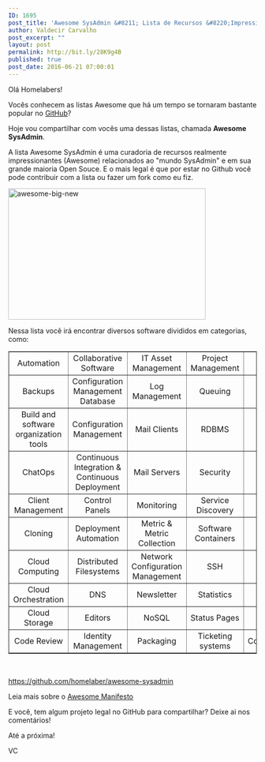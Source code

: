 ```yaml
---
ID: 1695
post_title: 'Awesome SysAdmin &#8211; Lista de Recursos &#8220;Impressionantes&#8221; para SysAdmins'
author: Valdecir Carvalho
post_excerpt: ""
layout: post
permalink: http://bit.ly/28K9g4B
published: true
post_date: 2016-06-21 07:00:01
---
```

Olá Homelabers!

Vocês conhecem as listas Awesome que há um tempo se tornaram bastante popular no <a href="https://github.com/homelaber" target="_blank">GitHub</a>?

Hoje vou compartilhar com vocês uma dessas listas, chamada <strong>Awesome SysAdmin</strong>.

A lista Awesome SysAdmin é uma curadoria de recursos realmente impressionantes (Awesome) relacionados ao "mundo SysAdmin" e em sua grande maioria Open Souce. E o mais legal é que por estar no Github você pode contribuir com a lista ou fazer um fork como eu fiz.

<img class="aligncenter wp-image-1709" src="http://homelaber.com.br/site/wp-content/uploads/2016/06/awesome-big-new.png" alt="awesome-big-new" width="400" height="266" />

<!--more-->

Nessa lista você irá encontrar diversos software divididos em categorias, como:

<table style="border-color: #828282;" border="1" width="1176" cellpadding="1">
<tbody>
<tr>
<td style="text-align: center;" width="243">Automation</td>
<td style="text-align: center;" width="326">Collaborative Software</td>
<td style="text-align: center;" width="240">IT Asset Management</td>
<td style="text-align: center;" width="138">Project Management</td>
<td style="text-align: center;" width="144">Troubleshooting</td>
<td style="text-align: center;" width="85">Newsletters</td>
</tr>
<tr>
<td style="text-align: center;">Backups</td>
<td style="text-align: center;">Configuration Management Database</td>
<td style="text-align: center;">Log Management</td>
<td style="text-align: center;">Queuing</td>
<td style="text-align: center;">Version control</td>
<td style="text-align: center;">Repositories</td>
</tr>
<tr>
<td style="text-align: center;">Build and software organization tools</td>
<td style="text-align: center;">Configuration Management</td>
<td style="text-align: center;">Mail Clients</td>
<td style="text-align: center;">RDBMS</td>
<td style="text-align: center;">Virtualization</td>
<td style="text-align: center;">Websites</td>
</tr>
<tr>
<td style="text-align: center;">ChatOps</td>
<td style="text-align: center;">Continuous Integration &amp; Continuous Deployment</td>
<td style="text-align: center;">Mail Servers</td>
<td style="text-align: center;">Security</td>
<td style="text-align: center;">VPN</td>
<td style="text-align: center;">Wikis</td>
</tr>
<tr>
<td style="text-align: center;">Client Management</td>
<td style="text-align: center;">Control Panels</td>
<td style="text-align: center;">Monitoring</td>
<td style="text-align: center;">Service Discovery</td>
<td style="text-align: center;">XMPP</td>
<td style="text-align: center;"></td>
</tr>
<tr>
<td style="text-align: center;">Cloning</td>
<td style="text-align: center;">Deployment Automation</td>
<td style="text-align: center;">Metric &amp; Metric Collection</td>
<td style="text-align: center;">Software Containers</td>
<td style="text-align: center;">Web</td>
<td style="text-align: center;"></td>
</tr>
<tr>
<td style="text-align: center;">Cloud Computing</td>
<td style="text-align: center;">Distributed Filesystems</td>
<td style="text-align: center;">Network Configuration Management</td>
<td style="text-align: center;">SSH</td>
<td style="text-align: center;">Wiki Software</td>
<td style="text-align: center;"></td>
</tr>
<tr>
<td style="text-align: center;">Cloud Orchestration</td>
<td style="text-align: center;">DNS</td>
<td style="text-align: center;">Newsletter</td>
<td style="text-align: center;">Statistics</td>
<td style="text-align: center;">Blogs</td>
<td style="text-align: center;"></td>
</tr>
<tr>
<td style="text-align: center;">Cloud Storage</td>
<td style="text-align: center;">Editors</td>
<td style="text-align: center;">NoSQL</td>
<td style="text-align: center;">Status Pages</td>
<td style="text-align: center;">Books</td>
<td style="text-align: center;"></td>
</tr>
<tr>
<td style="text-align: center;">Code Review</td>
<td style="text-align: center;">Identity Management</td>
<td style="text-align: center;">Packaging</td>
<td style="text-align: center;">Ticketing systems</td>
<td style="text-align: center;">Communities/Forums</td>
<td style="text-align: center;"></td>
</tr>
</tbody>
</table>

&nbsp;

https://github.com/homelaber/awesome-sysadmin

Leia mais sobre o <a href="https://github.com/homelaber/awesome-sysadmin/blob/master/manifesto.md" target="_blank">Awesome Manifesto</a>

E você, tem algum projeto legal no GitHub para compartilhar? Deixe ai nos comentários!

Até a próxima!

VC

&nbsp;